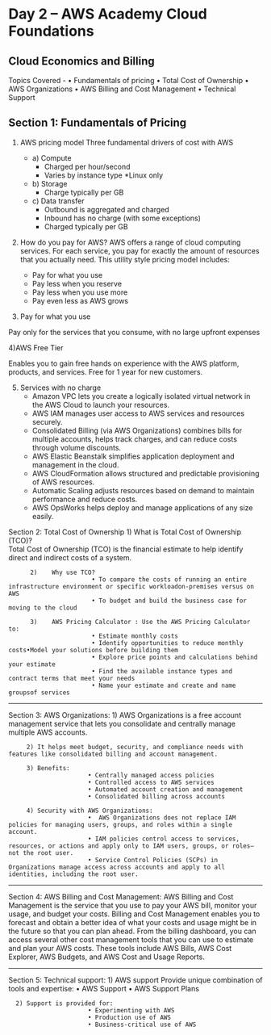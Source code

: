 # Day 2 – AWS Academy Cloud Foundations  

## Cloud Economics and Billing

Topics Covered -
• Fundamentals of pricing
• Total Cost of Ownership
• AWS Organizations
• AWS Billing and Cost Management
• Technical Support

## Section 1: Fundamentals of Pricing
   1) AWS pricing model
   Three fundamental drivers of cost with AWS
      - a) Compute
          - Charged per hour/second
          - Varies by instance type
            *Linux only
      - b) Storage
         - Charge typically per GB
      - c) Data transfer
         - Outbound is aggregated and charged
         - Inbound has no charge  (with some exceptions)
         - Charged typically per GB

   2) How do you pay for AWS?
   AWS offers a range of cloud computing services. For each service, you pay for exactly the amount 
   of resources that you actually need. This utility style pricing model includes:
         - Pay for what you use
         - Pay less when you reserve
         - Pay less when you use more
         - Pay even less as AWS grows

   3) Pay for what you use
      
   Pay only for the services that you consume, with no large upfront expenses

   4)AWS Free Tier
   
   Enables you to gain free hands on experience with the AWS  platform, products, and services. Free for 1 year for new customers.

   5) Services with no charge
       - Amazon VPC lets you create a logically isolated virtual network in the AWS Cloud to launch your resources.
       - AWS IAM manages user access to AWS services and resources securely.
       - Consolidated Billing (via AWS Organizations) combines bills for multiple accounts, helps track charges, and can reduce costs through volume discounts.
       - AWS Elastic Beanstalk simplifies application deployment and management in the cloud.
       - AWS CloudFormation allows structured and predictable provisioning of AWS resources.
       - Automatic Scaling adjusts resources based on demand to maintain performance and reduce costs.
       - AWS OpsWorks helps deploy and manage applications of any size easily.

Section 2: Total Cost of Ownership
          1)	What is Total Cost of Ownership (TCO)?                                                   
                Total Cost of Ownership (TCO) is the financial estimate to help identify direct and indirect costs of a system.

          2)	Why use TCO?
                           • To compare the costs of running an entire infrastructure environment or specific workloadon-premises versus on AWS
                           • To budget and build the business case for moving to the cloud

          3)	AWS Pricing Calculator : Use the AWS Pricing Calculator to:
                           • Estimate monthly costs
                           • Identify opportunities to reduce monthly costs•Model your solutions before building them
                           • Explore price points and calculations behind your estimate
                           • Find the available instance types and contract terms that meet your needs
                           • Name your estimate and create and name groupsof services
--------------------------------------------------------------------------------------------------------------------------------------------------------------------------------

Section 3: AWS Organizations:
         1) AWS Organizations is a free account management service that lets you consolidate and centrally manage multiple AWS accounts. 

         2) It helps meet budget, security, and compliance needs with features like consolidated billing and account management.

         3) Benefits:
                          •	Centrally managed access policies
                          •	Controlled access to AWS services
                          •	Automated account creation and management
                          •	Consolidated billing across accounts

         4) Security with AWS Organizations:
                          •	 AWS Organizations does not replace IAM policies for managing users, groups, and roles within a single account.
                          • IAM policies control access to services, resources, or actions and apply only to IAM users, groups, or roles—not the root user.
                          •	Service Control Policies (SCPs) in Organizations manage access across accounts and apply to all identities, including the root user.

--------------------------------------------------------------------------------------------------------------------------------------------------------------------------------

Section 4: AWS Billing and Cost Management:
         AWS Billing and Cost Management is the service that you use to pay your AWS bill, monitor your usage, and budget your costs. 
         Billing and Cost Management enables you to forecast and obtain a better idea of what your costs and usage might be in the future so that you can plan ahead.
         From the billing dashboard, you can access several other cost management tools that you can use to estimate and plan your AWS costs.
         These tools include AWS Bills, AWS Cost Explorer, AWS Budgets, and AWS Cost and Usage Reports.

--------------------------------------------------------------------------------------------------------------------------------------------------------------------------------

Section 5: Technical support:
      1) AWS support Provide unique combination of tools and expertise:
                          • AWS Support 
                          • AWS Support Plans	

      2) Support is provided for:
                          • Experimenting with AWS
                          • Production use of AWS
                          • Business-critical use of AWS




